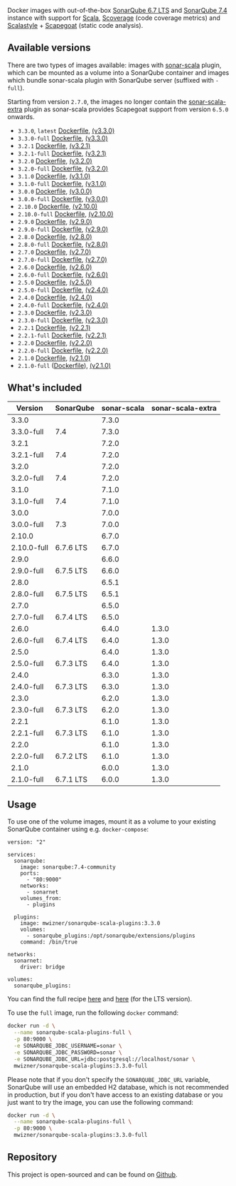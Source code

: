 Docker images with out-of-the-box [SonarQube 6.7 LTS](https://www.sonarqube.org/sonarqube-6-7-lts) and [SonarQube 7.4](https://www.sonarqube.org/sonarqube-7-4) instance with support for [Scala](http://www.scala-lang.org), [Scoverage](https://github.com/scoverage/scalac-scoverage-plugin) (code coverage metrics) and [Scalastyle](http://www.scalastyle.org) + [Scapegoat](https://github.com/sksamuel/scapegoat) (static code analysis).


## Available versions
There are two types of images available: images with [sonar-scala](https://github.com/mwz/sonar-scala) plugin, which can be mounted as a volume into a SonarQube container and images which bundle sonar-scala plugin with SonarQube server (suffixed with `-full`).

Starting from version `2.7.0`, the images no longer contain the [sonar-scala-extra](https://github.com/arthepsy/sonar-scala-extra) plugin as sonar-scala provides Scapegoat support from version `6.5.0` onwards.

- `3.3.0`, `latest` [Dockerfile](https://github.com/mwz/sonar-scala-docker/blob/master/3.3.0/Dockerfile), [(v3.3.0)](https://github.com/mwz/sonar-scala-docker/releases/tag/3.3.0)
- `3.3.0-full` [Dockerfile](https://github.com/mwz/sonar-scala-docker/blob/master/3.3.0/Dockerfile), [(v3.3.0)](https://github.com/mwz/sonar-scala-docker/releases/tag/3.3.0)
- `3.2.1` [Dockerfile](https://github.com/mwz/sonar-scala-docker/blob/master/3.2.1/Dockerfile), [(v3.2.1)](https://github.com/mwz/sonar-scala-docker/releases/tag/3.2.1)
- `3.2.1-full` [Dockerfile](https://github.com/mwz/sonar-scala-docker/blob/master/3.2.1/Dockerfile), [(v3.2.1)](https://github.com/mwz/sonar-scala-docker/releases/tag/3.2.1)
- `3.2.0` [Dockerfile](https://github.com/mwz/sonar-scala-docker/blob/master/3.2.0/Dockerfile), [(v3.2.0)](https://github.com/mwz/sonar-scala-docker/releases/tag/3.2.0)
- `3.2.0-full` [Dockerfile](https://github.com/mwz/sonar-scala-docker/blob/master/3.2.0-full/Dockerfile), [(v3.2.0)](https://github.com/mwz/sonar-scala-docker/releases/tag/3.2.0)
- `3.1.0` [Dockerfile](https://github.com/mwz/sonar-scala-docker/blob/master/3.1.0/Dockerfile), [(v3.1.0)](https://github.com/mwz/sonar-scala-docker/releases/tag/3.1.0)
- `3.1.0-full` [Dockerfile](https://github.com/mwz/sonar-scala-docker/blob/master/3.1.0-full/Dockerfile), [(v3.1.0)](https://github.com/mwz/sonar-scala-docker/releases/tag/3.1.0)
- `3.0.0` [Dockerfile](https://github.com/mwz/sonar-scala-docker/blob/master/3.0.0/Dockerfile), [(v3.0.0)](https://github.com/mwz/sonar-scala-docker/releases/tag/3.0.0)
- `3.0.0-full` [Dockerfile](https://github.com/mwz/sonar-scala-docker/blob/master/3.0.0-full/Dockerfile), [(v3.0.0)](https://github.com/mwz/sonar-scala-docker/releases/tag/3.0.0)
- `2.10.0` [Dockerfile](https://github.com/mwz/sonar-scala-docker/blob/master/2.10.0/Dockerfile), [(v2.10.0)](https://github.com/mwz/sonar-scala-docker/releases/tag/2.10.0)
- `2.10.0-full` [Dockerfile](https://github.com/mwz/sonar-scala-docker/blob/master/2.10.0-full/Dockerfile), [(v2.10.0)](https://github.com/mwz/sonar-scala-docker/releases/tag/2.10.0)
- `2.9.0` [Dockerfile](https://github.com/mwz/sonar-scala-docker/blob/master/2.9.0/Dockerfile), [(v2.9.0)](https://github.com/mwz/sonar-scala-docker/releases/tag/2.9.0)
- `2.9.0-full` [Dockerfile](https://github.com/mwz/sonar-scala-docker/blob/master/2.9.0-full/Dockerfile), [(v2.9.0)](https://github.com/mwz/sonar-scala-docker/releases/tag/2.9.0)
- `2.8.0` [Dockerfile](https://github.com/mwz/sonar-scala-docker/blob/master/2.8.0/Dockerfile), [(v2.8.0)](https://github.com/mwz/sonar-scala-docker/releases/tag/2.8.0)
- `2.8.0-full` [Dockerfile](https://github.com/mwz/sonar-scala-docker/blob/master/2.8.0-full/Dockerfile), [(v2.8.0)](https://github.com/mwz/sonar-scala-docker/releases/tag/2.8.0)
- `2.7.0` [Dockerfile](https://github.com/mwz/sonar-scala-docker/blob/master/2.7.0/Dockerfile), [(v2.7.0)](https://github.com/mwz/sonar-scala-docker/releases/tag/2.7.0)
- `2.7.0-full` [Dockerfile](https://github.com/mwz/sonar-scala-docker/blob/master/2.7.0-full/Dockerfile), [(v2.7.0)](https://github.com/mwz/sonar-scala-docker/releases/tag/2.7.0)
- `2.6.0` [Dockerfile](https://github.com/mwz/sonar-scala-docker/blob/master/2.6.0/Dockerfile), [(v2.6.0)](https://github.com/mwz/sonar-scala-docker/releases/tag/2.6.0)
- `2.6.0-full` [Dockerfile](https://github.com/mwz/sonar-scala-docker/blob/master/2.6.0-full/Dockerfile), [(v2.6.0)](https://github.com/mwz/sonar-scala-docker/releases/tag/2.6.0)
- `2.5.0` [Dockerfile](https://github.com/mwz/sonar-scala-docker/blob/master/2.5.0/Dockerfile), [(v2.5.0)](https://github.com/mwz/sonar-scala-docker/releases/tag/2.5.0)
- `2.5.0-full` [Dockerfile](https://github.com/mwz/sonar-scala-docker/blob/master/2.5.0-full/Dockerfile), [(v2.4.0)](https://github.com/mwz/sonar-scala-docker/releases/tag/2.5.0)
- `2.4.0` [Dockerfile](https://github.com/mwz/sonar-scala-docker/blob/master/2.4.0/Dockerfile), [(v2.4.0)](https://github.com/mwz/sonar-scala-docker/releases/tag/2.4.0)
- `2.4.0-full` [Dockerfile](https://github.com/mwz/sonar-scala-docker/blob/master/2.4.0-full/Dockerfile), [(v2.4.0)](https://github.com/mwz/sonar-scala-docker/releases/tag/2.4.0)
- `2.3.0` [Dockerfile](https://github.com/mwz/sonar-scala-docker/blob/master/2.3.0/Dockerfile), [(v2.3.0)](https://github.com/mwz/sonar-scala-docker/releases/tag/2.3.0)
- `2.3.0-full` [Dockerfile](https://github.com/mwz/sonar-scala-docker/blob/master/2.3.0-full/Dockerfile), [(v2.3.0)](https://github.com/mwz/sonar-scala-docker/releases/tag/2.3.0)
- `2.2.1` [Dockerfile](https://github.com/mwz/sonar-scala-docker/blob/master/2.2.1/Dockerfile), [(v2.2.1)](https://github.com/mwz/sonar-scala-docker/releases/tag/2.2.1)
- `2.2.1-full` [Dockerfile](https://github.com/mwz/sonar-scala-docker/blob/master/2.2.1-full/Dockerfile), [(v2.2.1)](https://github.com/mwz/sonar-scala-docker/releases/tag/2.2.1)
- `2.2.0` [Dockerfile](https://github.com/mwz/sonar-scala-docker/blob/master/2.2.0/Dockerfile), [(v2.2.0)](https://github.com/mwz/sonar-scala-docker/releases/tag/2.2.0)
- `2.2.0-full` [Dockerfile](https://github.com/mwz/sonar-scala-docker/blob/master/2.2.0-full/Dockerfile), [(v2.2.0)](https://github.com/mwz/sonar-scala-docker/releases/tag/2.2.0)
- `2.1.0` [Dockerfile](https://github.com/mwz/sonar-scala-docker/blob/master/2.1.0/Dockerfile), [(v2.1.0)](https://github.com/mwz/sonar-scala-docker/releases/tag/2.1.0)
- `2.1.0-full` ([Dockerfile](https://github.com/mwz/sonar-scala-docker/blob/master/2.1.0-full/Dockerfile)), [(v2.1.0)](https://github.com/mwz/sonar-scala-docker/releases/tag/2.1.0)


## What's included
Version | SonarQube | sonar-scala | sonar-scala-extra
--------|-----------|-------------|------------------
3.3.0 || 7.3.0
3.3.0-full | 7.4 | 7.3.0
3.2.1 || 7.2.0
3.2.1-full | 7.4 | 7.2.0
3.2.0 || 7.2.0
3.2.0-full | 7.4 | 7.2.0
3.1.0 || 7.1.0
3.1.0-full | 7.4 | 7.1.0
3.0.0 || 7.0.0
3.0.0-full | 7.3 | 7.0.0
2.10.0 || 6.7.0
2.10.0-full | 6.7.6 LTS | 6.7.0
2.9.0 || 6.6.0
2.9.0-full | 6.7.5 LTS | 6.6.0
2.8.0 || 6.5.1
2.8.0-full | 6.7.5 LTS | 6.5.1
2.7.0 || 6.5.0
2.7.0-full | 6.7.4 LTS | 6.5.0
2.6.0 || 6.4.0 | 1.3.0
2.6.0-full | 6.7.4 LTS | 6.4.0 | 1.3.0
2.5.0 || 6.4.0 | 1.3.0
2.5.0-full | 6.7.3 LTS | 6.4.0 | 1.3.0
2.4.0 || 6.3.0 | 1.3.0
2.4.0-full | 6.7.3 LTS | 6.3.0 | 1.3.0
2.3.0 || 6.2.0 | 1.3.0
2.3.0-full | 6.7.3 LTS | 6.2.0 | 1.3.0
2.2.1 || 6.1.0 | 1.3.0
2.2.1-full | 6.7.3 LTS | 6.1.0 | 1.3.0
2.2.0 || 6.1.0 | 1.3.0
2.2.0-full | 6.7.2 LTS | 6.1.0 | 1.3.0
2.1.0 || 6.0.0 | 1.3.0
2.1.0-full | 6.7.1 LTS | 6.0.0 | 1.3.0


## Usage
To use one of the volume images, mount it as a volume to your existing SonarQube container using e.g. `docker-compose`:
```
version: "2"

services:
  sonarqube:
    image: sonarqube:7.4-community
    ports:
      - "80:9000"
    networks:
      - sonarnet
    volumes_from:
      - plugins

  plugins:
    image: mwizner/sonarqube-scala-plugins:3.3.0
    volumes:
      - sonarqube_plugins:/opt/sonarqube/extensions/plugins
    command: /bin/true

networks:
  sonarnet:
    driver: bridge

volumes:
  sonarqube_plugins:
```

You can find the full recipe [here](https://github.com/mwz/sonar-scala-docker/blob/master/docker-compose.yml) and [here](https://github.com/mwz/sonar-scala-docker/blob/master/docker-compose-lts.yml) (for the LTS version).

To use the `full` image, run the following `docker` command:
```bash
docker run -d \
  --name sonarqube-scala-plugins-full \
  -p 80:9000 \
  -e SONARQUBE_JDBC_USERNAME=sonar \
  -e SONARQUBE_JDBC_PASSWORD=sonar \
  -e SONARQUBE_JDBC_URL=jdbc:postgresql://localhost/sonar \
  mwizner/sonarqube-scala-plugins:3.3.0-full
```

Please note that if you don't specify the `SONARQUBE_JDBC_URL` variable, SonarQube will use an embedded H2 database, which is not recommended in production, but if you don't have access to an existing database or you just want to try the image, you can use the following command:
```bash
docker run -d \
  --name sonarqube-scala-plugins-full \
  -p 80:9000 \
  mwizner/sonarqube-scala-plugins:3.3.0-full
```


## Repository
This project is open-sourced and can be found on [Github](https://github.com/mwz/sonar-scala-docker).
